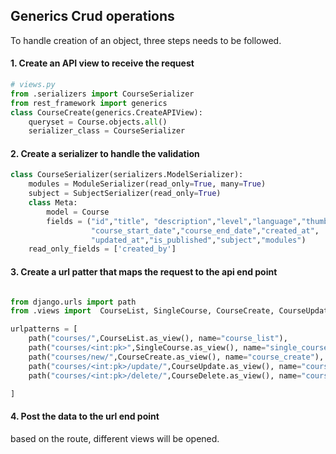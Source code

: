 ## Generics Crud operations

To handle creation of an object, three steps needs to be followed.

#### 1. Create an API view to receive the request

```py
# views.py
from .serializers import CourseSerializer
from rest_framework import generics
class CourseCreate(generics.CreateAPIView):
    queryset = Course.objects.all()
    serializer_class = CourseSerializer
```

#### 2. Create a serializer to handle the validation

```py
class CourseSerializer(serializers.ModelSerializer):
    modules = ModuleSerializer(read_only=True, many=True)
    subject = SubjectSerializer(read_only=True)
    class Meta:
        model = Course
        fields = ("id","title", "description","level","language","thumbnail",
                  "course_start_date","course_end_date","created_at",
                  "updated_at","is_published","subject","modules")
    read_only_fields = ['created_by']
```

#### 3. Create a url patter that maps the request to the api end point

```py

from django.urls import path
from .views import  CourseList, SingleCourse, CourseCreate, CourseUpdate, CourseDelete

urlpatterns = [
    path("courses/",CourseList.as_view(), name="course_list"),
    path("courses/<int:pk>",SingleCourse.as_view(), name="single_course"),
    path("courses/new/",CourseCreate.as_view(), name="course_create"),
    path("courses/<int:pk>/update/",CourseUpdate.as_view(), name="course_update"),
    path("courses/<int:pk>/delete/",CourseDelete.as_view(), name="course_delete"),

]

```

#### 4. Post the data to the url end point

based on the route, different views will be opened.
